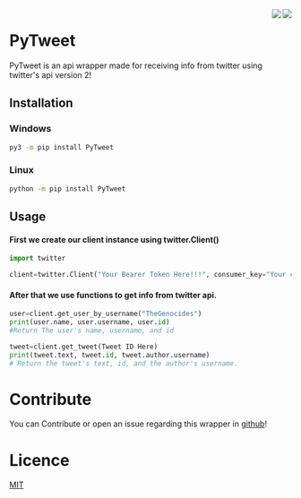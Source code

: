 <img src="https://img.shields.io/badge/code%20style-black-000000.svg" align="right"/>

<img src="https://img.shields.io/badge/Twitter-1DA1F2?style=for-the-badge&logo=twitter&logoColor=white" align="right"/>


# PyTweet

PyTweet is an api wrapper made for receiving info from twitter using twitter's api version 2! 

## Installation

### Windows
```bash
py3 -m pip install PyTweet
```
### Linux
```bash
python -m pip install PyTweet
```

## Usage

#### First we create our client instance using twitter.Client()
```py
import twitter

client=twitter.Client("Your Bearer Token Here!!!", consumer_key="Your consumer_key here", consumer_key_secret="Your consumer_key_secret here", access_token="Your access_token here", access_token_secret="Your access_token_secret here") #if you dont have one make an application in https://apps.twitter.com
```

#### After that we use functions to get info from twitter api.
```py
user=client.get_user_by_username("TheGenocides")
print(user.name, user.username, user.id)
#Return The user's name, username, and id

tweet=client.get_tweet(Tweet ID Here)
print(tweet.text, tweet.id, tweet.author.username)
# Return the tweet's text, id, and the author's username.
```

# Contribute
You can Contribute or open an issue regarding this wrapper in [github](https://github.com/TheFarGG/PyTweet)! 

# Licence
[MIT](https://opensource.org/licenses/MIT)